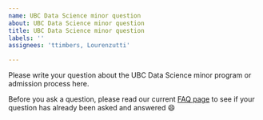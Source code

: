 ```yaml
---
name: UBC Data Science minor question
about: UBC Data Science minor question
title: UBC Data Science minor question
labels: ''
assignees: 'ttimbers, Lourenzutti'

---
```


Please write your question about the UBC Data Science minor program or admission process here. 

Before you ask a question, please read our current [FAQ page](https://ubc-dsci.github.io/ubc-dsci-minor-faq/) to see if your question has already been asked and answered 😄
